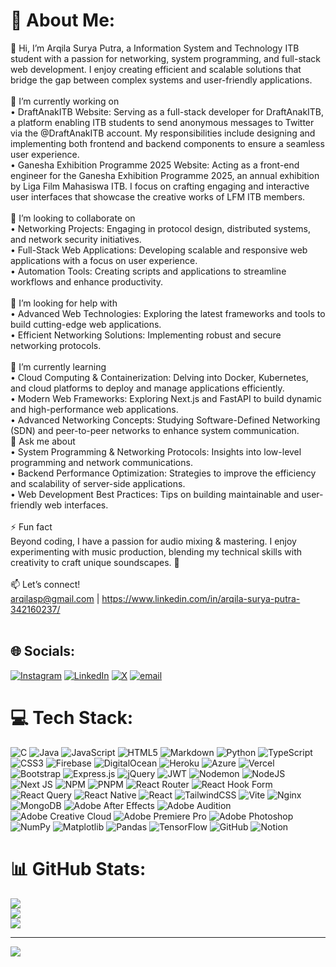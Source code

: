 # 💫 About Me:
👋 Hi, I’m Arqila Surya Putra, a Information System and Technology ITB student with a passion for networking, system programming, and full-stack web development. I enjoy creating efficient and scalable solutions that bridge the gap between complex systems and user-friendly applications.<br><br>🔭 I’m currently working on<br>•	DraftAnakITB Website: Serving as a full-stack developer for DraftAnakITB, a platform enabling ITB students to send anonymous messages to Twitter via the @DraftAnakITB account. My responsibilities include designing and implementing both frontend and backend components to ensure a seamless user experience.<br>•	Ganesha Exhibition Programme 2025 Website: Acting as a front-end engineer for the Ganesha Exhibition Programme 2025, an annual exhibition by Liga Film Mahasiswa ITB. I focus on crafting engaging and interactive user interfaces that showcase the creative works of LFM ITB members.<br><br>👯 I’m looking to collaborate on<br>•	Networking Projects: Engaging in protocol design, distributed systems, and network security initiatives.<br>•	Full-Stack Web Applications: Developing scalable and responsive web applications with a focus on user experience.<br>•	Automation Tools: Creating scripts and applications to streamline workflows and enhance productivity.<br><br>🤝 I’m looking for help with<br>•	Advanced Web Technologies: Exploring the latest frameworks and tools to build cutting-edge web applications.<br>•	Efficient Networking Solutions: Implementing robust and secure networking protocols.<br><br>🌱 I’m currently learning<br>•	Cloud Computing & Containerization: Delving into Docker, Kubernetes, and cloud platforms to deploy and manage applications efficiently.<br>•	Modern Web Frameworks: Exploring Next.js and FastAPI to build dynamic and high-performance web applications.<br>•	Advanced Networking Concepts: Studying Software-Defined Networking (SDN) and peer-to-peer networks to enhance system communication.<br>💬 Ask me about<br>•	System Programming & Networking Protocols: Insights into low-level programming and network communications.<br>•	Backend Performance Optimization: Strategies to improve the efficiency and scalability of server-side applications.<br>•	Web Development Best Practices: Tips on building maintainable and user-friendly web interfaces.<br><br>⚡ Fun fact<br>Beyond coding, I have a passion for audio mixing & mastering. I enjoy experimenting with music production, blending my technical skills with creativity to craft unique soundscapes. 🎵<br><br>📫 Let’s connect!<br>arqilasp@gmail.com | https://www.linkedin.com/in/arqila-surya-putra-342160237/ <br><br>


## 🌐 Socials:
[![Instagram](https://img.shields.io/badge/Instagram-%23E4405F.svg?logo=Instagram&logoColor=white)](https://instagram.com/arqilasp) [![LinkedIn](https://img.shields.io/badge/LinkedIn-%230077B5.svg?logo=linkedin&logoColor=white)](https://linkedin.com/in/arqila-surya-putra-342160237/) [![X](https://img.shields.io/badge/X-black.svg?logo=X&logoColor=white)](https://x.com/pablonification) [![email](https://img.shields.io/badge/Email-D14836?logo=gmail&logoColor=white)](mailto:arqilasp@gmail.com) 

# 💻 Tech Stack:
![C](https://img.shields.io/badge/c-%2300599C.svg?style=for-the-badge&logo=c&logoColor=white) ![Java](https://img.shields.io/badge/java-%23ED8B00.svg?style=for-the-badge&logo=openjdk&logoColor=white) ![JavaScript](https://img.shields.io/badge/javascript-%23323330.svg?style=for-the-badge&logo=javascript&logoColor=%23F7DF1E) ![HTML5](https://img.shields.io/badge/html5-%23E34F26.svg?style=for-the-badge&logo=html5&logoColor=white) ![Markdown](https://img.shields.io/badge/markdown-%23000000.svg?style=for-the-badge&logo=markdown&logoColor=white) ![Python](https://img.shields.io/badge/python-3670A0?style=for-the-badge&logo=python&logoColor=ffdd54) ![TypeScript](https://img.shields.io/badge/typescript-%23007ACC.svg?style=for-the-badge&logo=typescript&logoColor=white) ![CSS3](https://img.shields.io/badge/css3-%231572B6.svg?style=for-the-badge&logo=css3&logoColor=white) ![Firebase](https://img.shields.io/badge/firebase-%23039BE5.svg?style=for-the-badge&logo=firebase) ![DigitalOcean](https://img.shields.io/badge/DigitalOcean-%230167ff.svg?style=for-the-badge&logo=digitalOcean&logoColor=white) ![Heroku](https://img.shields.io/badge/heroku-%23430098.svg?style=for-the-badge&logo=heroku&logoColor=white) ![Azure](https://img.shields.io/badge/azure-%230072C6.svg?style=for-the-badge&logo=microsoftazure&logoColor=white) ![Vercel](https://img.shields.io/badge/vercel-%23000000.svg?style=for-the-badge&logo=vercel&logoColor=white) ![Bootstrap](https://img.shields.io/badge/bootstrap-%238511FA.svg?style=for-the-badge&logo=bootstrap&logoColor=white) ![Express.js](https://img.shields.io/badge/express.js-%23404d59.svg?style=for-the-badge&logo=express&logoColor=%2361DAFB) ![jQuery](https://img.shields.io/badge/jquery-%230769AD.svg?style=for-the-badge&logo=jquery&logoColor=white) ![JWT](https://img.shields.io/badge/JWT-black?style=for-the-badge&logo=JSON%20web%20tokens) ![Nodemon](https://img.shields.io/badge/NODEMON-%23323330.svg?style=for-the-badge&logo=nodemon&logoColor=%BBDEAD) ![NodeJS](https://img.shields.io/badge/node.js-6DA55F?style=for-the-badge&logo=node.js&logoColor=white) ![Next JS](https://img.shields.io/badge/Next-black?style=for-the-badge&logo=next.js&logoColor=white) ![NPM](https://img.shields.io/badge/NPM-%23CB3837.svg?style=for-the-badge&logo=npm&logoColor=white) ![PNPM](https://img.shields.io/badge/pnpm-%234a4a4a.svg?style=for-the-badge&logo=pnpm&logoColor=f69220) ![React Router](https://img.shields.io/badge/React_Router-CA4245?style=for-the-badge&logo=react-router&logoColor=white) ![React Hook Form](https://img.shields.io/badge/React%20Hook%20Form-%23EC5990.svg?style=for-the-badge&logo=reacthookform&logoColor=white) ![React Query](https://img.shields.io/badge/-React%20Query-FF4154?style=for-the-badge&logo=react%20query&logoColor=white) ![React Native](https://img.shields.io/badge/react_native-%2320232a.svg?style=for-the-badge&logo=react&logoColor=%2361DAFB) ![React](https://img.shields.io/badge/react-%2320232a.svg?style=for-the-badge&logo=react&logoColor=%2361DAFB) ![TailwindCSS](https://img.shields.io/badge/tailwindcss-%2338B2AC.svg?style=for-the-badge&logo=tailwind-css&logoColor=white) ![Vite](https://img.shields.io/badge/vite-%23646CFF.svg?style=for-the-badge&logo=vite&logoColor=white) ![Nginx](https://img.shields.io/badge/nginx-%23009639.svg?style=for-the-badge&logo=nginx&logoColor=white) ![MongoDB](https://img.shields.io/badge/MongoDB-%234ea94b.svg?style=for-the-badge&logo=mongodb&logoColor=white) ![Adobe After Effects](https://img.shields.io/badge/Adobe%20After%20Effects-9999FF.svg?style=for-the-badge&logo=Adobe%20After%20Effects&logoColor=white) ![Adobe Audition](https://img.shields.io/badge/Adobe%20Audition-9999FF.svg?style=for-the-badge&logo=Adobe%20Audition&logoColor=white) ![Adobe Creative Cloud](https://img.shields.io/badge/Adobe%20Creative%20Cloud-DA1F26.svg?style=for-the-badge&logo=Adobe%20Creative%20Cloud&logoColor=white) ![Adobe Premiere Pro](https://img.shields.io/badge/Adobe%20Premiere%20Pro-9999FF.svg?style=for-the-badge&logo=Adobe%20Premiere%20Pro&logoColor=white) ![Adobe Photoshop](https://img.shields.io/badge/adobe%20photoshop-%2331A8FF.svg?style=for-the-badge&logo=adobe%20photoshop&logoColor=white) ![NumPy](https://img.shields.io/badge/numpy-%23013243.svg?style=for-the-badge&logo=numpy&logoColor=white) ![Matplotlib](https://img.shields.io/badge/Matplotlib-%23ffffff.svg?style=for-the-badge&logo=Matplotlib&logoColor=black) ![Pandas](https://img.shields.io/badge/pandas-%23150458.svg?style=for-the-badge&logo=pandas&logoColor=white) ![TensorFlow](https://img.shields.io/badge/TensorFlow-%23FF6F00.svg?style=for-the-badge&logo=TensorFlow&logoColor=white) ![GitHub](https://img.shields.io/badge/github-%23121011.svg?style=for-the-badge&logo=github&logoColor=white) ![Notion](https://img.shields.io/badge/Notion-%23000000.svg?style=for-the-badge&logo=notion&logoColor=white)
# 📊 GitHub Stats:
![](https://github-readme-stats.vercel.app/api?username=pablonification&theme=dark&hide_border=false&include_all_commits=true&count_private=true)<br/>
![](https://github-readme-streak-stats.herokuapp.com/?user=pablonification&theme=dark&hide_border=false)<br/>
![](https://github-readme-stats.vercel.app/api/top-langs/?username=pablonification&theme=dark&hide_border=false&include_all_commits=true&count_private=true&layout=compact)

---
[![](https://visitcount.itsvg.in/api?id=pablonification&icon=0&color=0)](https://visitcount.itsvg.in)

<!-- Proudly created with GPRM ( https://gprm.itsvg.in ) -->
